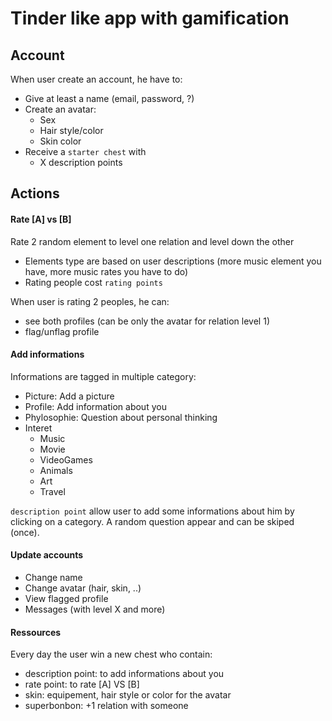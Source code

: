 # Tinder like app with gamification

## Account

When user create an account, he have to:
 - Give at least a name (email, password, ?)
 - Create an avatar: 
   - Sex
   - Hair style/color
   - Skin color
 - Receive a `starter chest` with 
   - X description points
   
## Actions

#### Rate [A] vs [B]

Rate 2 random element to level one relation and level down the other

 - Elements type are based on user descriptions (more music element you have, more music rates you have to do) 
 - Rating people cost `rating points` 
 
When user is rating 2 peoples, he can: 
  - see both profiles (can be only the avatar for relation level 1)  
  - flag/unflag profile 
 
#### Add informations

Informations are tagged in multiple category:
  - Picture: Add a picture
  - Profile: Add information about you
  - Phylosophie: Question about personal thinking
  - Interet
    - Music
    - Movie
    - VideoGames
    - Animals
    - Art
    - Travel

`description point` allow user to add some informations about him by clicking on a category. A random question appear and can be skiped (once).

#### Update accounts

- Change name
- Change avatar (hair, skin, ..)
- View flagged profile
- Messages (with level X and more)

#### Ressources

 Every day the user win a new chest who contain:
  - description point: to add informations about you
  - rate point: to rate [A] VS [B]
  - skin: equipement, hair style or color for the avatar
  - superbonbon: +1 relation with someone
